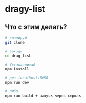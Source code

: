 # dragy-list

## Что с этим делать?

``` bash
# клонируй
git clone

# заходи
cd drag_list

# Устанавливай
npm install

# дев localhost:8080
npm run dev

# либо 
npm run build + запуск через сервак


```
